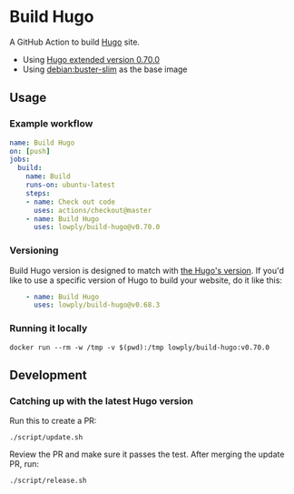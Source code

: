 # Build Hugo

A GitHub Action to build [Hugo](https://gohugo.io/) site.

- Using [Hugo extended version 0.70.0](https://github.com/gohugoio/hugo/releases/tag/v0.70.0)
- Using [debian:buster-slim](https://hub.docker.com/_/debian/) as the base image

## Usage

### Example workflow

```yaml
name: Build Hugo
on: [push]
jobs:
  build:
    name: Build
    runs-on: ubuntu-latest
    steps:
    - name: Check out code
      uses: actions/checkout@master
    - name: Build Hugo
      uses: lowply/build-hugo@v0.70.0
```

### Versioning

Build Hugo version is designed to match with [the Hugo's version](https://github.com/gohugoio/hugo/releases). If you'd like to use a specific version of Hugo to build your website, do it like this:

```yaml
    - name: Build Hugo
      uses: lowply/build-hugo@v0.68.3
```

### Running it locally

```
docker run --rm -w /tmp -v $(pwd):/tmp lowply/build-hugo:v0.70.0
```

## Development

### Catching up with the latest Hugo version

Run this to create a PR:

```
./script/update.sh
```

Review the PR and make sure it passes the test. After merging the update PR, run:

```
./script/release.sh
```
